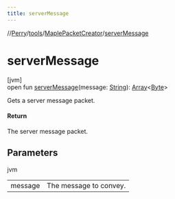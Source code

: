 ```yaml
---
title: serverMessage
---
```

//[Perry](../../../index.html)/[tools](../index.html)/[MaplePacketCreator](index.html)/[serverMessage](server-message.html)



# serverMessage



[jvm]\
open fun [serverMessage](server-message.html)(message: [String](https://docs.oracle.com/javase/8/docs/api/java/lang/String.html)): [Array](https://kotlinlang.org/api/latest/jvm/stdlib/kotlin/-array/index.html)&lt;[Byte](https://kotlinlang.org/api/latest/jvm/stdlib/kotlin/-byte/index.html)&gt;



Gets a server message packet.



#### Return



The server message packet.



## Parameters


jvm

| | |
|---|---|
| message | The message to convey. |




